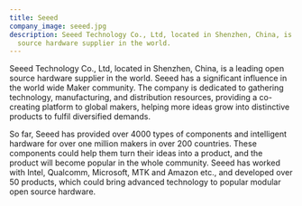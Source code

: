 ```yaml
---
title: Seeed
company_image: seeed.jpg
description: Seeed Technology Co., Ltd, located in Shenzhen, China, is a leading open
  source hardware supplier in the world.
---
```


Seeed Technology Co., Ltd, located in Shenzhen, China, is a leading open source hardware supplier in the world. Seeed has a significant influence in the world wide Maker community. The company is dedicated to gathering technology, manufacturing, and distribution resources, providing a co-creating platform to global makers, helping more ideas grow into distinctive products to fulfil diversified demands.

So far, Seeed has provided over 4000 types of components and intelligent hardware for over one million makers in over 200 countries. These components could help them turn their ideas into a product, and the product will become popular in the whole community. Seeed has worked with Intel, Qualcomm, Microsoft, MTK and Amazon etc., and developed over 50 products, which could bring advanced technology to popular modular open source hardware.
